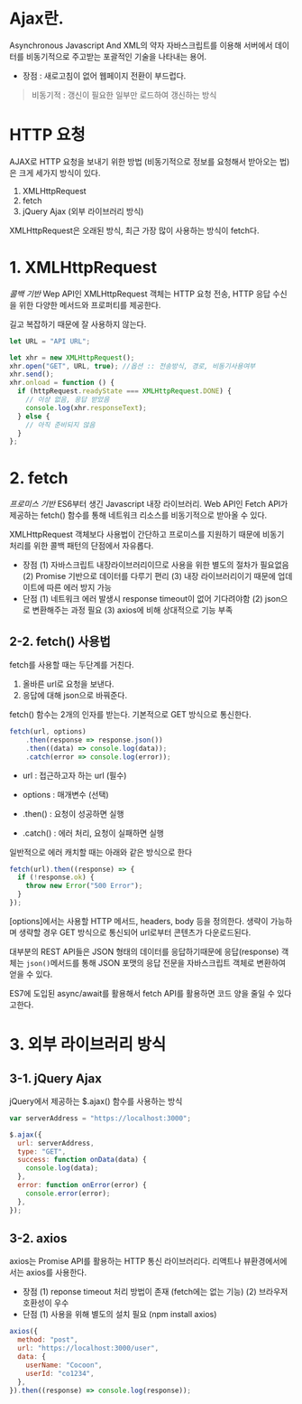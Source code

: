 # Ajax란.

Asynchronous Javascript And XML의 약자
자바스크립트를 이용해 서버에서 데이터를 비동기적으로 주고받는 포괄적인 기술을 나타내는 용어.

- 장점 : 새로고침이 없어 웹페이지 전환이 부드럽다.

> 비동기적 : 갱신이 필요한 일부만 로드하여 갱신하는 방식

# HTTP 요청

AJAX로 HTTP 요청을 보내기 위한 방법 (비동기적으로 정보를 요청해서 받아오는 법) 은 크게 세가지 방식이 있다.

>

1. XMLHttpRequest
2. fetch
3. jQuery Ajax (외부 라이브러리 방식)

XMLHttpRequest은 오래된 방식, 최근 가장 많이 사용하는 방식이 fetch다.

# 1. XMLHttpRequest

_콜백 기반_
Wep API인 XMLHttpRequest 객체는 HTTP 요청 전송, HTTP 응답 수신을 위한 다양한 메서드와 프로퍼티를 제공한다.

길고 복잡하기 때문에 잘 사용하지 않는다.

```js
let URL = "API URL";

let xhr = new XMLHttpRequest();
xhr.open("GET", URL, true); //옵션 :: 전송방식, 경로, 비동기사용여부
xhr.send();
xhr.onload = function () {
  if (httpRequest.readyState === XMLHttpRequest.DONE) {
    // 이상 없음, 응답 받았음
    console.log(xhr.responseText);
  } else {
    // 아직 준비되지 않음
  }
};
```

# 2. fetch

_프로미스 기반_
ES6부터 생긴 Javascript 내장 라이브러리.
Web API인 Fetch API가 제공하는 fetch() 함수를 통해 네트워크 리소스를 비동기적으로 받아올 수 있다.

XMLHttpRequest 객체보다 사용법이 간단하고 프로미스를 지원하기 때문에 비동기 처리를 위한 콜백 패턴의 단점에서 자유롭다.

- 장점
  (1) 자바스크립트 내장라이브러리이므로 사용을 위한 별도의 절차가 필요없음
  (2) Promise 기반으로 데이터를 다루기 편리
  (3) 내장 라이브러리이기 때문에 업데이트에 따른 에러 방지 가능
- 단점
  (1) 네트워크 에러 발생시 response timeout이 없어 기다려야함
  (2) json으로 변환해주는 과정 필요
  (3) axios에 비해 상대적으로 기능 부족

## 2-2. fetch() 사용법

fetch를 사용할 때는 두단계를 거친다.

1. 올바른 url로 요청을 보낸다.
2. 응답에 대해 json으로 바꿔준다.

fetch() 함수는 2개의 인자를 받는다.
기본적으로 GET 방식으로 통신한다.

```js
fetch(url, options)
	.then(response => response.json())
	.then((data) => console.log(data));
    .catch(error => console.log(error));
```

- url : 접근하고자 하는 url (필수)
- options : 매개변수 (선택)

- .then() : 요청이 성공하면 실행
- .catch() : 에러 처리, 요청이 실패하면 실행

일반적으로 에러 캐치할 때는 아래와 같은 방식으로 한다

```js
fetch(url).then((response) => {
  if (!response.ok) {
    throw new Error("500 Error");
  }
});
```

[options]에서는 사용할 HTTP 메서드, headers, body 등을 정의한다.
생략이 가능하며 생략할 경우 GET 방식으로 통신되어 url로부터 콘텐츠가 다운로드된다.

대부분의 REST API들은 JSON 형태의 데이터를 응답하기때문에 응답(response) 객체는 `json()`메서드를 통해 JSON 포맷의 응답 전문을 자바스크립트 객체로 변환하여 얻을 수 있다.

ES7에 도입된 async/await를 활용해서 fetch API를 활용하면 코드 양을 줄일 수 있다고한다.

# 3. 외부 라이브러리 방식

## 3-1. jQuery Ajax

jQuery에서 제공하는 $.ajax() 함수를 사용하는 방식

```js
var serverAddress = "https://localhost:3000";

$.ajax({
  url: serverAddress,
  type: "GET",
  success: function onData(data) {
    console.log(data);
  },
  error: function onError(error) {
    console.error(error);
  },
});
```

## 3-2. axios

axios는 Promise API를 활용하는 HTTP 통신 라이브러리다.
리액트나 뷰환경에서에서는 axios를 사용한다.

- 장점
  (1) reponse timeout 처리 방법이 존재 (fetch에는 없는 기능)
  (2) 브라우저 호환성이 우수
- 단점
  (1) 사용을 위해 별도의 설치 필요 (npm install axios)

```js
axios({
  method: "post",
  url: "https://localhost:3000/user",
  data: {
    userName: "Cocoon",
    userId: "co1234",
  },
}).then((response) => console.log(response));
```

<br>
